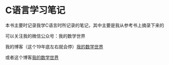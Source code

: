 # C语言学习笔记

本书主要时记录我学C语言时所记录的笔记，其中主要是我从参考书上摘录下来的

可以关注我的微信公众号：我的数学世界

我的博客（这个19年底左右就会停）[我的数学世界](https://www.godot.xyz)

或者这个博客[我的数学世界](https://odinzhang.gitee.io/hexo/)

